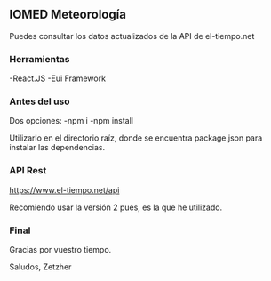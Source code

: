 ## IOMED Meteorología

Puedes consultar los datos actualizados de la API de el-tiempo.net

### Herramientas

-React.JS
-Eui Framework

### Antes del uso

Dos opciones:
-npm i
-npm install

Utilizarlo en el directorio raíz, donde se encuentra package.json para instalar las dependencias.

### API Rest

https://www.el-tiempo.net/api

Recomiendo usar la versión 2 pues, es la que he utilizado.

### Final

Gracias por vuestro tiempo.

Saludos,
Zetzher




